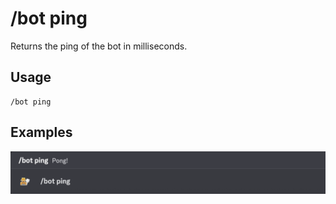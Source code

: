 # /bot ping

Returns the ping of the bot in milliseconds.

## Usage

```
/bot ping
```

## Examples

<img src="../../_media/examples/bot/ping-0.png" class="prettier" draggable="false">